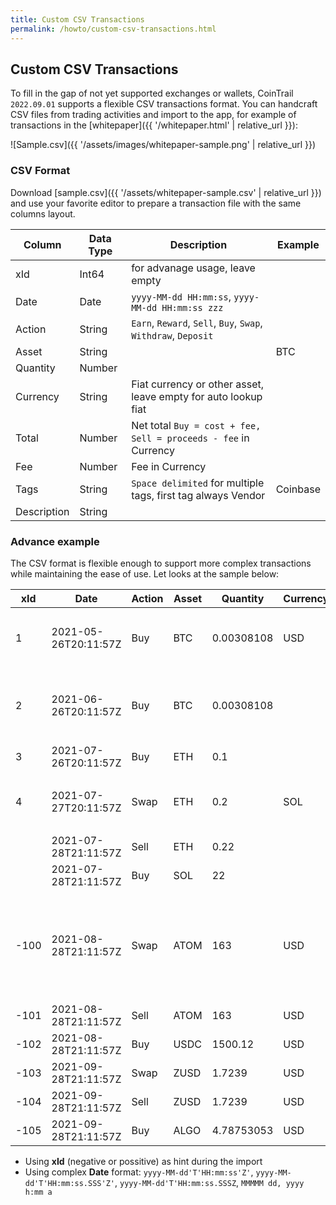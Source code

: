 ```yaml
---
title: Custom CSV Transactions
permalink: /howto/custom-csv-transactions.html
---
```

## Custom CSV Transactions

To fill in the gap of not yet supported exchanges or wallets, CoinTrail `2022.09.01` supports a flexible CSV transactions format. You can handcraft CSV files from trading activities and import to the app, for example of transactions in the [whitepaper]({{ '/whitepaper.html' | relative_url }}):

![Sample.csv]({{ '/assets/images/whitepaper-sample.png' | relative_url }})

### CSV Format

Download [sample.csv]({{ '/assets/whitepaper-sample.csv' | relative_url }}) and use your favorite editor to prepare a transaction file with the same columns layout.

| Column       | Data Type   | Description | Example     |
|--------------|-------------|-------------|-------------|
| xId          | Int64       | for advanage usage, leave empty |             |
| Date         | Date        | `yyyy-MM-dd HH:mm:ss`, `yyyy-MM-dd HH:mm:ss zzz` |             |
| Action       | String      | `Earn`, `Reward`, `Sell`, `Buy`, `Swap`, `Withdraw`, `Deposit` |             |
| Asset        | String      |             | BTC         |
| Quantity     | Number      |             |             |
| Currency     | String      | Fiat currency or other asset, leave empty for auto lookup fiat|             |
| Total        | Number      | Net total `Buy = cost + fee, Sell = proceeds - fee` in Currency|             |
| Fee          | Number      | Fee in Currency|             |
| Tags         | String      | `Space delimited` for multiple tags, first tag always Vendor| Coinbase |
| Description  | String      |             |             |

### Advance example

The CSV format is flexible enough to support more complex transactions while maintaining the ease of use. Let looks at the sample below:

| xId | Date | Action | Asset | Quantity | Currency | Total | Fee | Tags | Description |
|-----|------|--------|-------|----------|----------|-------|-----|------|-------------|
|1|2021-05-26T20:11:57Z|Buy|BTC|0.00308108|USD|200|1.0||`Buy` BTC with known cost basic, `Currency = USD`|
|2|2021-06-26T20:11:57Z|Buy|BTC|0.00308108|||||`Buy` BTC with unknown cost basic, `Currency = empty`|
|3|2021-07-26T20:11:57Z|Buy|ETH|0.1||||||
|4|2021-07-27T20:11:57Z|Swap|ETH|0.2|SOL|20|0.5|Huobi|`Swap` ETH for SOL in single row, `Currency = SOL`|
| |2021-07-28T21:11:57Z|Sell|ETH|0.22||||Huobi||
| |2021-07-28T21:11:57Z|Buy|SOL|22||||Huobi||
|-100|2021-08-28T21:11:57Z|Swap|ATOM|163|USD|1500.12|30.45|Binance|`Swap` ATOM with known cost basic in 3 different rows, `negative xId` and `same Date`|
|-101|2021-08-28T21:11:57Z|Sell|ATOM|163|USD|1500.12|0|Binance||
|-102|2021-08-28T21:11:57Z|Buy|USDC|1500.12|USD|1500.12|0|Binance||
|-103|2021-09-28T21:11:57Z|Swap|ZUSD|1.7239|USD|1.7239||Binance|`Swap` ZUSD for ALGO|
|-104|2021-09-28T21:11:57Z|Sell|ZUSD|1.7239|USD|1.7239|0|Binance||
|-105|2021-09-28T21:11:57Z|Buy|ALGO|4.78753053|USD|1.7239|0.004|Binance||

- Using **xId** (negative or possitive) as hint during the import
- Using complex **Date** format: `yyyy-MM-dd'T'HH:mm:ss'Z'`, `yyyy-MM-dd'T'HH:mm:ss.SSS'Z'`, `yyyy-MM-dd'T'HH:mm:ss.SSSZ`, `MMMMM dd, yyyy h:mm a`
